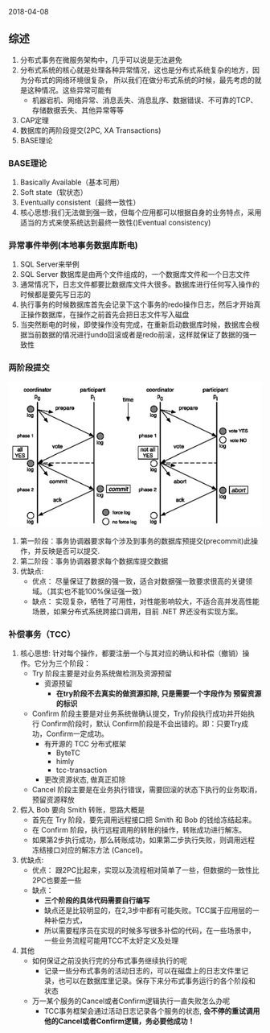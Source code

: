 2018-04-08

## 综述
1. 分布式事务在微服务架构中，几乎可以说是无法避免
2. 分布式系统的核心就是处理各种异常情况，这也是分布式系统复杂的地方，因为分布式的网络环境很复杂，
    所以我们在做分布式系统的时候，最先考虑的就是这种情况。这些异常可能有 
    - 机器宕机、网络异常、消息丢失、消息乱序、数据错误、不可靠的TCP、存储数据丢失、其他异常等等
3. CAP定理
4. 数据库的两阶段提交(2PC, XA Transactions)
5. BASE理论

### BASE理论
1. Basically Available（基本可用）
1. Soft state（软状态）
1. Eventually consistent（最终一致性）
2. 核心思想:我们无法做到强一致，但每个应用都可以根据自身的业务特点，采用适当的方式来使系统达到最终一致性()Eventual consistency)



### 异常事件举例(本地事务数据库断电) 
1. SQL Server来举例
2. SQL Server 数据库是由两个文件组成的，一个数据库文件和一个日志文件
3. 通常情况下，日志文件都要比数据库文件大很多。数据库进行任何写入操作的时候都是要先写日志的
3. 执行事务的时候数据库首先会记录下这个事务的redo操作日志，然后才开始真正操作数据库，在操作之前首先会把日志文件写入磁盘
3. 当突然断电的时候，即使操作没有完成，在重新启动数据库时候，数据库会根据当前数据的情况进行undo回滚或者是redo前滚，这样就保证了数据的强一致性

### 两阶段提交
![](1.jpg)

1. 第一阶段：事务协调器要求每个涉及到事务的数据库预提交(precommit)此操作，并反映是否可以提交.
1. 第二阶段：事务协调器要求每个数据库提交数据
2. 优缺点: 
    - 优点： 尽量保证了数据的强一致，适合对数据强一致要求很高的关键领域。（其实也不能100%保证强一致）
    - 缺点： 实现复杂，牺牲了可用性，对性能影响较大，不适合高并发高性能场景，如果分布式系统跨接口调用，目前 .NET 界还没有实现方案。
    

### 补偿事务（TCC）
1. 核心思想: 针对每个操作，都要注册一个与其对应的确认和补偿（撤销）操作。它分为三个阶段：
    - Try 阶段主要是对业务系统做检测及资源预留
        - 资源预留
            - **在try阶段不去真实的做资源扣除, 只是需要一个字段作为 预留资源的标识**
    - Confirm 阶段主要是对业务系统做确认提交，Try阶段执行成功并开始执行 Confirm阶段时，默认 Confirm阶段是不会出错的。即：只要Try成功，Confirm一定成功。
        - 有开源的 TCC 分布式框架
            - ByteTC
            - himly
            - tcc-transaction
        - 更改资源状态, 做真正扣除
    - Cancel 阶段主要是在业务执行错误，需要回滚的状态下执行的业务取消，预留资源释放
2. 假入 Bob 要向 Smith 转账，思路大概是
    - 首先在 Try 阶段，要先调用远程接口把 Smith 和 Bob 的钱给冻结起来。
    - 在 Confirm 阶段，执行远程调用的转账的操作，转账成功进行解冻。
    - 如果第2步执行成功，那么转账成功，如果第二步执行失败，则调用远程冻结接口对应的解冻方法 (Cancel)。   
3. 优缺点:
    - 优点： 跟2PC比起来，实现以及流程相对简单了一些，但数据的一致性比2PC也要差一些
    - 缺点： 
        - **三个阶段的具体代码需要自行编写**
        - 缺点还是比较明显的，在2,3步中都有可能失败。TCC属于应用层的一种补偿方式，
        - 所以需要程序员在实现的时候多写很多补偿的代码，在一些场景中，一些业务流程可能用TCC不太好定义及处理
4. 其他
    - 如何保证之前没执行完的分布式事务继续执行的呢
        - 记录一些分布式事务的活动日志的，可以在磁盘上的日志文件里记录，也可以在数据库里记录。保存下来分布式事务运行的各个阶段和状态
    - 万一某个服务的Cancel或者Confirm逻辑执行一直失败怎么办呢
        - TCC事务框架会通过活动日志记录各个服务的状态, **会不停的重试调用他的Cancel或者Confirm逻辑，务必要他成功！**

